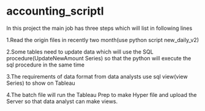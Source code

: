 # accounting_scriptI

In this project the main job has three steps which will list in following lines

1.Read the origin files in recently two month(use python script new_daily_v2)

2.Some tables need to update data which will use the SQL procedure(UpdateNewAmount Series) so that the python will execute the sql procedure in the same time

3.The requirements  of data format from data analysts use sql view(view Series) to show on Tableau

4.The batch file will run the Tableau Prep to make Hyper file and upload the Server so that data analyst can make views.

